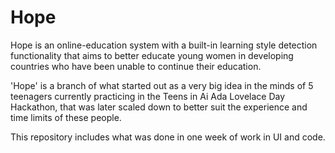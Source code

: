 # Hope
Hope is an online-education system with a built-in learning style detection functionality that aims to better educate young women in developing countries who have been unable to continue their education.

'Hope' is a branch of what started out as a very big idea in the minds of 5 teenagers currently practicing in the Teens in Ai Ada Lovelace Day Hackathon, that was later scaled down to better suit the experience and time limits of these people.

This repository includes what was done in one week of work in UI and code.
